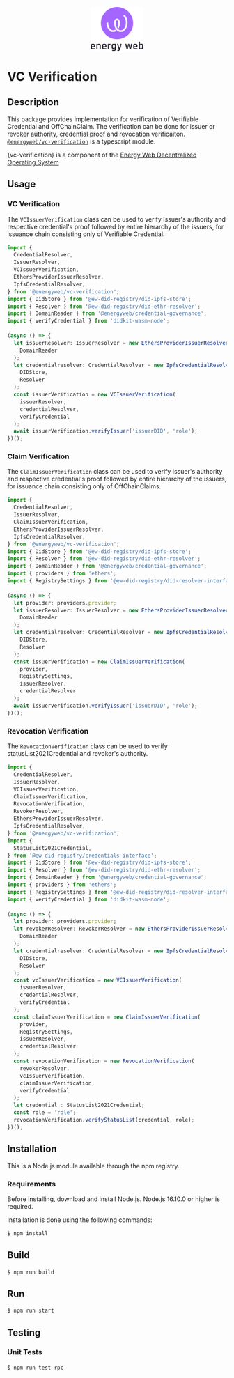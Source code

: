 <p align="center">
  <a href="https://www.energyweb.org" target="blank"><img src="../../images/EW.png" width="120" alt="Energy Web Foundation Logo" /></a>
</p>


# VC Verification

## Description
This package provides implementation for verification of Verifiable Credential and OffChainClaim. The verification can be done for issuer or revoker authority, credential proof and revocation verificaiton.
[`@energyweb/vc-verification`](../vc-verification/) is a typescript module. 

{vc-verification} is a component of the [Energy Web Decentralized Operating System](#ew-dos)

## Usage

### VC Verification

The `VCIssuerVerification` class can be used to verify Issuer's authority and respective credential's proof followed by entire hierarchy of the issuers, for issuance chain consisting only of Verifiable Credential.
```typescript
import {
  CredentialResolver,
  IssuerResolver,
  VCIssuerVerification,
  EthersProviderIssuerResolver,
  IpfsCredentialResolver,
} from '@energyweb/vc-verification';
import { DidStore } from '@ew-did-registry/did-ipfs-store';
import { Resolver } from '@ew-did-registry/did-ethr-resolver';
import { DomainReader } from '@energyweb/credential-governance';
import { verifyCredential } from 'didkit-wasm-node';

(async () => {
  let issuerResolver: IssuerResolver = new EthersProviderIssuerResolver(
    DomainReader
  );
  let credentialresolver: CredentialResolver = new IpfsCredentialResolver(
    DIDStore,
    Resolver
  );
  const issuerVerification = new VCIssuerVerification(
    issuerResolver,
    credentialResolver,
    verifyCredential
  );
  await issuerVerification.verifyIssuer('issuerDID', 'role');
})();
```

### Claim Verification

The `ClaimIssuerVerification` class can be used to verify Issuer's authority and respective credential's proof followed by entire hierarchy of the issuers, for issuance chain consisting only of OffChainClaims.
```typescript
import {
  CredentialResolver,
  IssuerResolver,
  ClaimIssuerVerification,
  EthersProviderIssuerResolver,
  IpfsCredentialResolver,
} from '@energyweb/vc-verification';
import { DidStore } from '@ew-did-registry/did-ipfs-store';
import { Resolver } from '@ew-did-registry/did-ethr-resolver';
import { DomainReader } from '@energyweb/credential-governance';
import { providers } from 'ethers';
import { RegistrySettings } from '@ew-did-registry/did-resolver-interface';

(async () => {
  let provider: providers.provider;
  let issuerResolver: IssuerResolver = new EthersProviderIssuerResolver(
    DomainReader
  );
  let credentialresolver: CredentialResolver = new IpfsCredentialResolver(
    DIDStore,
    Resolver
  );
  const issuerVerification = new ClaimIssuerVerification(
    provider,
    RegistrySettings,
    issuerResolver,
    credentialResolver
  );
  await issuerVerification.verifyIssuer('issuerDID', 'role');
})();
```

### Revocation Verification

The `RevocationVerification` class can be used to verify statusList2021Credential and revoker's authority.
```typescript
import {
  CredentialResolver,
  IssuerResolver,
  VCIssuerVerification,
  ClaimIssuerVerification,
  RevocationVerification,
  RevokerResolver,
  EthersProviderIssuerResolver,
  IpfsCredentialResolver,
} from '@energyweb/vc-verification';
import {
  StatusList2021Credential,
} from '@ew-did-registry/credentials-interface';
import { DidStore } from '@ew-did-registry/did-ipfs-store';
import { Resolver } from '@ew-did-registry/did-ethr-resolver';
import { DomainReader } from '@energyweb/credential-governance';
import { providers } from 'ethers';
import { RegistrySettings } from '@ew-did-registry/did-resolver-interface';
import { verifyCredential } from 'didkit-wasm-node';

(async () => {
  let provider: providers.provider;
  let revokerResolver: RevokerResolver = new EthersProviderIssuerResolver(
    DomainReader
  );
  let credentialresolver: CredentialResolver = new IpfsCredentialResolver(
    DIDStore,
    Resolver
  );
  const vcIssuerVerification = new VCIssuerVerification(
    issuerResolver,
    credentialResolver,
    verifyCredential
  );
  const claimIssuerVerification = new ClaimIssuerVerification(
    provider,
    RegistrySettings,
    issuerResolver,
    credentialResolver
  );
  const revocationVerification = new RevocationVerification(
    revokerResolver,
    vcIssuerVerification,
    claimIssuerVerification,
    verifyCredential
  );
  let credential : StatusList2021Credential;
  const role = 'role';
  revocationVerification.verifyStatusList(credential, role);
})();
```

## Installation
This is a Node.js module available through the npm registry.

### Requirements

Before installing, download and install Node.js. Node.js 16.10.0 or higher is required.

Installation is done using the following commands:

``` sh
$ npm install
```

## Build
``` sh
$ npm run build
```

## Run
``` sh
$ npm run start
```
## Testing 

### Unit Tests
``` sh
$ npm run test-rpc
```
